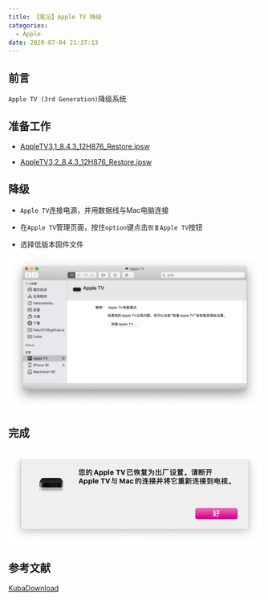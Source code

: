 ```yaml
---
title: 【笔记】Apple TV 降级
categories:
  - Apple
date: 2020-07-04 21:37:13
---
```


## 前言

`Apple TV (3rd Generation)`降级系统

<!-- more -->

## 准备工作

- [AppleTV3,1_8.4.3_12H876_Restore.ipsw](http://updates-http.cdn-apple.com/2019/tvos/061-00124-44C62A96-A04F-4F25-8BC9-B3FF5293D347/AppleTV3,1_8.4.3_12H876_Restore.ipsw)

- [AppleTV3,2_8.4.3_12H876_Restore.ipsw](http://updates-http.cdn-apple.com/2019/tvos/061-00127-20190924-FC366B34-EB36-4943-8A0E-0A24E7815D7C/AppleTV3,2_8.4.3_12H876_Restore.ipsw)

## 降级

- `Apple TV`连接电源，并用数据线与Mac电脑连接

- 在`Apple TV`管理页面，按住`option`键点击`恢复Apple TV`按钮

- 选择低版本固件文件

![01.png](/images/20200704213713/01.png)

## 完成

![02.png](/images/20200704213713/02.png)

## 参考文献

[KubaDownload](https://kubadownload.com/news/downgrade-apple-tv-3/)


